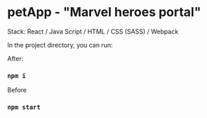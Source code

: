 # petApp - "Marvel heroes portal"

Stack: React / Java Script / HTML / CSS (SASS) / Webpack

In the project directory, you can run:

After:
### `npm i`

Before
### `npm start`
